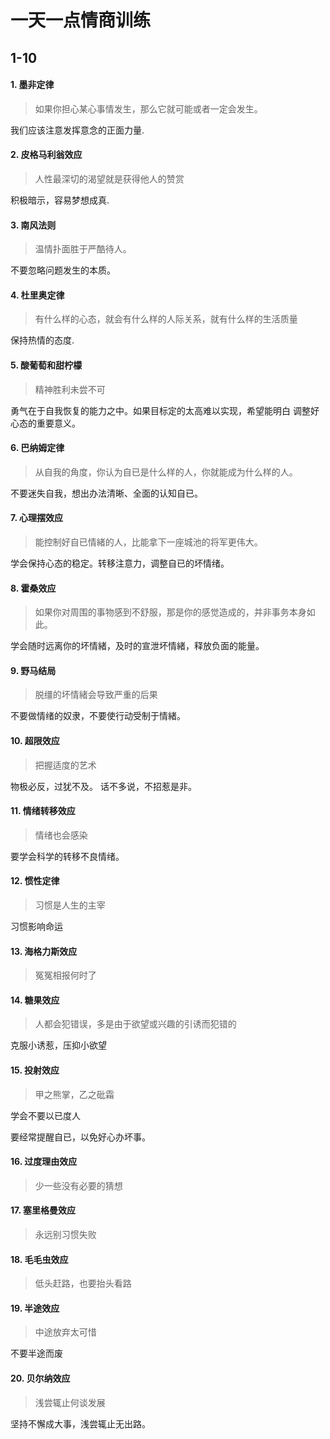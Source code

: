 # 一天一点情商训练

## 1-10
 
#### 1. 墨非定律

> 如果你担心某心事情发生，那么它就可能或者一定会发生。

我们应该注意发挥意念的正面力量.

#### 2. 皮格马利翁效应

> 人性最深切的渴望就是获得他人的赞赏

积极暗示，容易梦想成真. 

#### 3. 南风法则
> 温情扑面胜于严酷待人。

不要忽略问题发生的本质。

#### 4. 杜里奥定律

> 有什么样的心态，就会有什么样的人际关系，就有什么样的生活质量

保持热情的态度.

#### 5. 酸葡萄和甜柠檬

> 精神胜利未尝不可

勇气在于自我恢复的能力之中。如果目标定的太高难以实现，希望能明白
调整好心态的重要意义。

#### 6. 巴纳姆定律

> 从自我的角度，你认为自已是什么样的人，你就能成为什么样的人。

不要迷失自我，想出办法清晰、全面的认知自已。

#### 7. 心理摆效应

> 能控制好自已情緒的人，比能拿下一座城池的将军更伟大。

学会保持心态的稳定。转移注意力，调整自已的坏情绪。

#### 8. 霍桑效应

> 如果你对周围的事物感到不舒服，那是你的感觉造成的，并非事务本身如此。

学会随时远离你的坏情緒，及时的宣泄坏情緒，释放负面的能量。

#### 9. 野马结局

> 脱缰的坏情緒会导致严重的后果

不要做情绪的奴隶，不要使行动受制于情緒。

#### 10. 超限效应

> 把握适度的艺术

物极必反，过犹不及。 话不多说，不招惹是非。

#### 11. 情绪转移效应

> 情绪也会感染

要学会科学的转移不良情绪。

#### 12. 惯性定律

> 习惯是人生的主宰

习惯影响命运

#### 13. 海格力斯效应

> 冤冤相报何时了

#### 14. 糖果效应

> 人都会犯错误，多是由于欲望或兴趣的引诱而犯错的

克服小诱惹，压抑小欲望

#### 15. 投射效应

> 甲之熊掌，乙之砒霜

学会不要以已度人

要经常提醒自已，以免好心办坏事。

#### 16. 过度理由效应

> 少一些没有必要的猜想

#### 17. 塞里格曼效应

> 永远别习惯失败

#### 18. 毛毛虫效应

> 低头赶路，也要抬头看路

#### 19. 半途效应

> 中途放弃太可惜

不要半途而废

#### 20. 贝尔纳效应

> 浅尝辄止何谈发展

坚持不懈成大事，浅尝辄止无出路。










